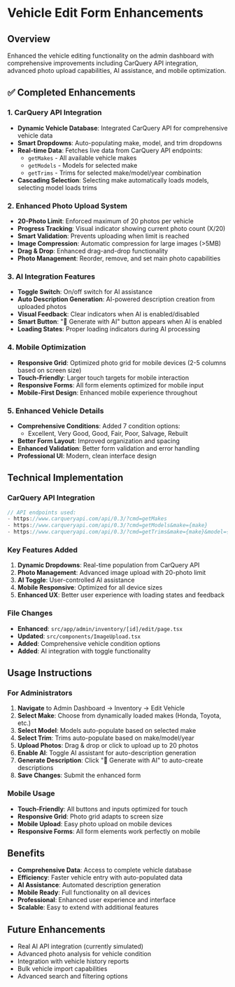 # Vehicle Edit Form Enhancements

## Overview
Enhanced the vehicle editing functionality on the admin dashboard with comprehensive improvements including CarQuery API integration, advanced photo upload capabilities, AI assistance, and mobile optimization.

## ✅ Completed Enhancements

### 1. CarQuery API Integration
- **Dynamic Vehicle Database**: Integrated CarQuery API for comprehensive vehicle data
- **Smart Dropdowns**: Auto-populating make, model, and trim dropdowns
- **Real-time Data**: Fetches live data from CarQuery API endpoints:
  - `getMakes` - All available vehicle makes
  - `getModels` - Models for selected make
  - `getTrims` - Trims for selected make/model/year combination
- **Cascading Selection**: Selecting make automatically loads models, selecting model loads trims

### 2. Enhanced Photo Upload System
- **20-Photo Limit**: Enforced maximum of 20 photos per vehicle
- **Progress Tracking**: Visual indicator showing current photo count (X/20)
- **Smart Validation**: Prevents uploading when limit is reached
- **Image Compression**: Automatic compression for large images (>5MB)
- **Drag & Drop**: Enhanced drag-and-drop functionality
- **Photo Management**: Reorder, remove, and set main photo capabilities

### 3. AI Integration Features
- **Toggle Switch**: On/off switch for AI assistance
- **Auto Description Generation**: AI-powered description creation from uploaded photos
- **Visual Feedback**: Clear indicators when AI is enabled/disabled
- **Smart Button**: "🤖 Generate with AI" button appears when AI is enabled
- **Loading States**: Proper loading indicators during AI processing

### 4. Mobile Optimization
- **Responsive Grid**: Optimized photo grid for mobile devices (2-5 columns based on screen size)
- **Touch-Friendly**: Larger touch targets for mobile interaction
- **Responsive Forms**: All form elements optimized for mobile input
- **Mobile-First Design**: Enhanced mobile experience throughout

### 5. Enhanced Vehicle Details
- **Comprehensive Conditions**: Added 7 condition options:
  - Excellent, Very Good, Good, Fair, Poor, Salvage, Rebuilt
- **Better Form Layout**: Improved organization and spacing
- **Enhanced Validation**: Better form validation and error handling
- **Professional UI**: Modern, clean interface design

## Technical Implementation

### CarQuery API Integration
```typescript
// API endpoints used:
- https://www.carqueryapi.com/api/0.3/?cmd=getMakes
- https://www.carqueryapi.com/api/0.3/?cmd=getModels&make={make}
- https://www.carqueryapi.com/api/0.3/?cmd=getTrims&make={make}&model={model}&year={year}
```

### Key Features Added
1. **Dynamic Dropdowns**: Real-time population from CarQuery API
2. **Photo Management**: Advanced image upload with 20-photo limit
3. **AI Toggle**: User-controlled AI assistance
4. **Mobile Responsive**: Optimized for all device sizes
5. **Enhanced UX**: Better user experience with loading states and feedback

### File Changes
- **Enhanced**: `src/app/admin/inventory/[id]/edit/page.tsx`
- **Updated**: `src/components/ImageUpload.tsx`
- **Added**: Comprehensive vehicle condition options
- **Added**: AI integration with toggle functionality

## Usage Instructions

### For Administrators
1. **Navigate** to Admin Dashboard → Inventory → Edit Vehicle
2. **Select Make**: Choose from dynamically loaded makes (Honda, Toyota, etc.)
3. **Select Model**: Models auto-populate based on selected make
4. **Select Trim**: Trims auto-populate based on make/model/year
5. **Upload Photos**: Drag & drop or click to upload up to 20 photos
6. **Enable AI**: Toggle AI assistant for auto-description generation
7. **Generate Description**: Click "🤖 Generate with AI" to auto-create descriptions
8. **Save Changes**: Submit the enhanced form

### Mobile Usage
- **Touch-Friendly**: All buttons and inputs optimized for touch
- **Responsive Grid**: Photo grid adapts to screen size
- **Mobile Upload**: Easy photo upload on mobile devices
- **Responsive Forms**: All form elements work perfectly on mobile

## Benefits
- **Comprehensive Data**: Access to complete vehicle database
- **Efficiency**: Faster vehicle entry with auto-populated data
- **AI Assistance**: Automated description generation
- **Mobile Ready**: Full functionality on all devices
- **Professional**: Enhanced user experience and interface
- **Scalable**: Easy to extend with additional features

## Future Enhancements
- Real AI API integration (currently simulated)
- Advanced photo analysis for vehicle condition
- Integration with vehicle history reports
- Bulk vehicle import capabilities
- Advanced search and filtering options
